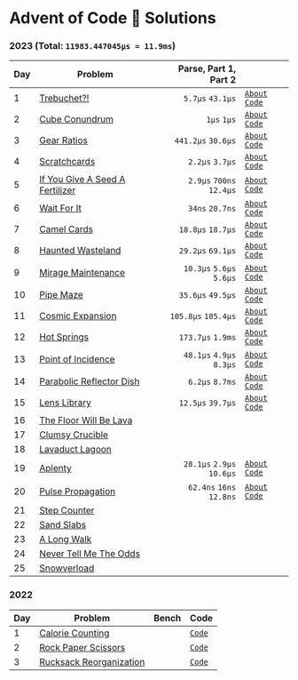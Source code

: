 # Advent of Code 🎄 Solutions

### 2023 (Total: `11983.447045µs = 11.9ms`)

| Day | Problem                                                                |     Parse, Part 1, Part 2 |                                                             |
| --- | ---------------------------------------------------------------------- | ------------------------: | ----------------------------------------------------------- |
| 1   | [Trebuchet?!](https://adventofcode.com/2023/day/1)                     |          `5.7µs` `43.1µs` | [`About`](./2023/day-1) [`Code`](./2023/day-1/src/lib.rs)   |
| 2   | [Cube Conundrum](https://adventofcode.com/2023/day/2)                  |               `1µs` `1µs` | [`About`](./2023/day-2) [`Code`](./2023/day-2/src/lib.rs)   |
| 3   | [Gear Ratios](https://adventofcode.com/2023/day/3)                     |        `441.2µs` `30.6µs` | [`About`](./2023/day-3) [`Code`](./2023/day-3/src/lib.rs)   |
| 4   | [Scratchcards](https://adventofcode.com/2023/day/4)                    |           `2.2µs` `3.7µs` | [`About`](./2023/day-4) [`Code`](./2023/day-4/src/lib.rs)   |
| 5   | [If You Give A Seed A Fertilizer](https://adventofcode.com/2023/day/5) |  `2.9µs` `700ns` `12.4µs` | [`About`](./2023/day-5) [`Code`](./2023/day-5/src/lib.rs)   |
| 6   | [Wait For It](https://adventofcode.com/2023/day/6)                     |           `34ns` `20.7ns` | [`About`](./2023/day-6) [`Code`](./2023/day-6/src/lib.rs)   |
| 7   | [Camel Cards](https://adventofcode.com/2023/day/7)                     |         `18.8µs` `18.7µs` | [`About`](./2023/day-7) [`Code`](./2023/day-7/src/lib.rs)   |
| 8   | [Haunted Wasteland](https://adventofcode.com/2023/day/8)               |         `29.2µs` `69.1µs` | [`About`](./2023/day-8) [`Code`](./2023/day-8/src/lib.rs)   |
| 9   | [Mirage Maintenance](https://adventofcode.com/2023/day/9)              |  `10.3µs` `5.6µs` `5.6µs` | [`About`](./2023/day-9) [`Code`](./2023/day-9/src/lib.rs)   |
| 10  | [Pipe Maze](https://adventofcode.com/2023/day/10)                      |         `35.6µs` `49.5µs` | [`About`](./2023/day-10) [`Code`](./2023/day-10/src/lib.rs) |
| 11  | [Cosmic Expansion](https://adventofcode.com/2023/day/11)               |       `105.8µs` `105.4µs` | [`About`](./2023/day-11) [`Code`](./2023/day-11/src/lib.rs) |
| 12  | [Hot Springs](https://adventofcode.com/2023/day/12)                    |         `173.7µs` `1.9ms` | [`About`](./2023/day-12) [`Code`](./2023/day-12/src/lib.rs) |
| 13  | [Point of Incidence](https://adventofcode.com/2023/day/13)             |  `48.1µs` `4.9µs` `8.3µs` | [`About`](./2023/day-13) [`Code`](./2023/day-13/src/lib.rs) |
| 14  | [Parabolic Reflector Dish](https://adventofcode.com/2023/day/14)       |           `6.2µs` `8.7ms` | [`About`](./2023/day-14) [`Code`](./2023/day-14/src/lib.rs) |
| 15  | [Lens Library](https://adventofcode.com/2023/day/15)                   |         `12.5µs` `39.7µs` | [`About`](./2023/day-15) [`Code`](./2023/day-15/src/lib.rs) |
| 16  | [The Floor Will Be Lava](https://adventofcode.com/2023/day/16)         |                           |                                                             |
| 17  | [Clumsy Crucible](https://adventofcode.com/2023/day/17)                |                           |                                                             |
| 18  | [Lavaduct Lagoon](https://adventofcode.com/2023/day/18)                |                           |                                                             |
| 19  | [Aplenty](https://adventofcode.com/2023/day/19)                        | `28.1µs` `2.9µs` `10.6µs` | [`About`](./2023/day-19) [`Code`](./2023/day-19/src/lib.rs) |
| 20  | [Pulse Propagation](https://adventofcode.com/2023/day/20)              |  `62.4ns` `16ns` `12.8ns` | [`About`](./2023/day-20) [`Code`](./2023/day-20/src/lib.rs) |
| 21  | [Step Counter](https://adventofcode.com/2023/day/21)                   |                           |                                                             |
| 22  | [Sand Slabs](https://adventofcode.com/2023/day/22)                     |                           |                                                             |
| 23  | [A Long Walk](https://adventofcode.com/2023/day/23)                    |                           |                                                             |
| 24  | [Never Tell Me The Odds](https://adventofcode.com/2023/day/24)         |                           |                                                             |
| 25  | [Snowverload](https://adventofcode.com/2023/day/25)                    |                           |                                                             |

<!-- (5.7 + 43.1) + (1 + 1) + (441.2 + 30.6) + (2.2 + 3.7) + (2.9595 + 0.70056 + 12.416) + (0.034067 + 0.020762) + (18.899 + 18.772) + (29.2 + 69.1) + (10.371 + 5.6012 + 5.6744) + (35.6 + 49.5) + (105.8 + 105.4) + (173.74 + 1949.5) + (48.197 + 4.9156 + 8.3080) + (6.2 + 8700) + (12.5 + 39.7) + (28.121 + 2.9426 + 10.683) + (0.062442 + 0.016095 + 0.012819) -->

### 2022

| Day | Problem                                           | Bench | Code                              |
| --- | ------------------------------------------------- | ----- | --------------------------------- |
| 1   | [Calorie Counting](./2022/day-1/README.md)        |       | [`Code`](./2022/day-1/src/lib.rs) |
| 2   | [Rock Paper Scissors](./2022/day-2/README.md)     |       | [`Code`](./2022/day-2/src/lib.rs) |
| 3   | [Rucksack Reorganization](./2022/day-3/README.md) |       | [`Code`](./2022/day-3/src/lib.rs) |
